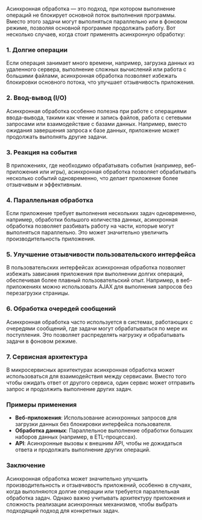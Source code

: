 Асинхронная обработка — это подход, при котором выполнение операций не блокирует основной поток выполнения программы. Вместо этого задачи могут выполняться параллельно или в фоновом режиме, позволяя основной программе продолжать работу. Вот несколько случаев, когда стоит применять асинхронную обработку:

### 1. Долгие операции

Если операция занимает много времени, например, загрузка данных из удаленного сервера, выполнение сложных вычислений или работа с большими файлами, асинхронная обработка позволяет избежать блокировки основного потока, что улучшает отзывчивость приложения.

### 2. Ввод-вывод (I/O)

Асинхронная обработка особенно полезна при работе с операциями ввода-вывода, такими как чтение и запись файлов, работа с сетевыми запросами или взаимодействие с базами данных. Например, вместо ожидания завершения запроса к базе данных, приложение может продолжать выполнять другие задачи.

### 3. Реакция на события

В приложениях, где необходимо обрабатывать события (например, веб-приложения или игры), асинхронная обработка позволяет обрабатывать несколько событий одновременно, что делает приложение более отзывчивым и эффективным.

### 4. Параллельная обработка

Если приложение требует выполнения нескольких задач одновременно, например, обработки большого количества данных, асинхронная обработка позволяет разбивать работу на части, которые могут выполняться параллельно. Это может значительно увеличить производительность приложения.

### 5. Улучшение отзывчивости пользовательского интерфейса

В пользовательских интерфейсах асинхронная обработка позволяет избежать зависания приложения при выполнении долгих операций, обеспечивая более плавный пользовательский опыт. Например, в веб-приложениях можно использовать AJAX для выполнения запросов без перезагрузки страницы.

### 6. Обработка очередей сообщений

Асинхронная обработка часто используется в системах, работающих с очередями сообщений, где задачи могут обрабатываться по мере их поступления. Это позволяет распределять нагрузку и обрабатывать задачи в фоновом режиме.

### 7. Сервисная архитектура

В микросервисных архитектурах асинхронная обработка может использоваться для взаимодействия между сервисами. Вместо того чтобы ожидать ответ от другого сервиса, один сервис может отправить запрос и продолжить выполнение других задач.

### Примеры применения

- **Веб-приложения**: Использование асинхронных запросов для загрузки данных без блокировки интерфейса пользователя.
- **Обработка данных**: Параллельное выполнение обработки больших наборов данных (например, в ETL-процессах).
- **API**: Асинхронные вызовы к внешним API, чтобы не дожидаться ответа и продолжать выполнение других операций.

### Заключение

Асинхронная обработка может значительно улучшить производительность и отзывчивость приложений, особенно в случаях, когда выполняются долгие операции или требуется параллельная обработка задач. Однако важно учитывать архитектуру приложения и сложность реализации асинхронных механизмов, чтобы выбрать подходящий подход для конкретных задач.